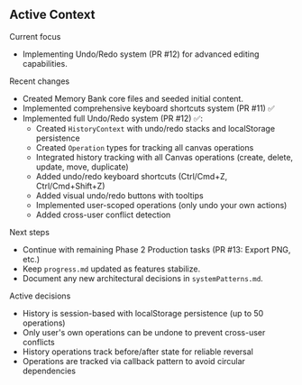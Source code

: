 ## Active Context

Current focus
- Implementing Undo/Redo system (PR #12) for advanced editing capabilities.

Recent changes
- Created Memory Bank core files and seeded initial content.
- Implemented comprehensive keyboard shortcuts system (PR #11) ✅
- Implemented full Undo/Redo system (PR #12) ✅:
  - Created `HistoryContext` with undo/redo stacks and localStorage persistence
  - Created `Operation` types for tracking all canvas operations
  - Integrated history tracking with all Canvas operations (create, delete, update, move, duplicate)
  - Added undo/redo keyboard shortcuts (Ctrl/Cmd+Z, Ctrl/Cmd+Shift+Z)
  - Added visual undo/redo buttons with tooltips
  - Implemented user-scoped operations (only undo your own actions)
  - Added cross-user conflict detection

Next steps
- Continue with remaining Phase 2 Production tasks (PR #13: Export PNG, etc.)
- Keep `progress.md` updated as features stabilize.
- Document any new architectural decisions in `systemPatterns.md`.

Active decisions
- History is session-based with localStorage persistence (up to 50 operations)
- Only user's own operations can be undone to prevent cross-user conflicts
- History operations track before/after state for reliable reversal
- Operations are tracked via callback pattern to avoid circular dependencies


